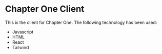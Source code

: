 # Chapter One Client

This is the client for Chapter One. The following technology has been used:

- Javascript
- HTML
- React
- Tailwind
